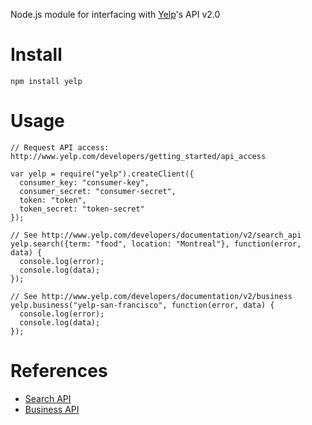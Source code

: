 Node.js module for interfacing with [Yelp](http://www.yelp.com)'s API v2.0

# Install #

    npm install yelp

# Usage #

    // Request API access: http://www.yelp.com/developers/getting_started/api_access
    
    var yelp = require("yelp").createClient({
      consumer_key: "consumer-key", 
      consumer_secret: "consumer-secret",
      token: "token",
      token_secret: "token-secret"
    });

    // See http://www.yelp.com/developers/documentation/v2/search_api
    yelp.search({term: "food", location: "Montreal"}, function(error, data) {
      console.log(error);
      console.log(data);
    });

    // See http://www.yelp.com/developers/documentation/v2/business
    yelp.business("yelp-san-francisco", function(error, data) {
      console.log(error);
      console.log(data);
    });
    
# References #

- [Search API](http://www.yelp.com/developers/documentation/v2/search_api)
- [Business API](http://www.yelp.com/developers/documentation/v2/business)

